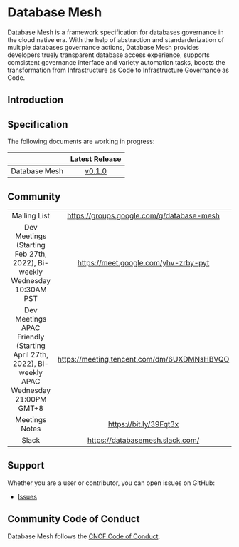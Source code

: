 # Database Mesh

Database Mesh is a framework specification for databases governance in the cloud native era. With the help of abstraction and standarderization of multiple databases governance actions, Database Mesh provides developers truely transparent database access experience, supports comsistent governance interface and variety automation tasks, boosts the transformation from Infrastructure as Code to Infrastructure Governance as Code.

## Introduction



## Specification 

The following documents are working in progress:

|                               |         Latest Release             |  
| :---------------------------- | :--------------------------------: |
| Database Mesh |  [v0.1.0](/SPEC.md) |

## Community


| | |
|:-:|:-:|
| Mailing List| https://groups.google.com/g/database-mesh |
| Dev Meetings (Starting Feb 27th, 2022), Bi-weekly Wednesday 10:30AM PST|https://meet.google.com/yhv-zrby-pyt |
| Dev Meetings APAC Friendly (Starting April 27th, 2022), Bi-weekly APAC Wednesday 21:00PM GMT+8|https://meeting.tencent.com/dm/6UXDMNsHBVQO |
| Meetings Notes |https://bit.ly/39Fqt3x |
| Slack |https://databasemesh.slack.com/  |


## Support

Whether you are a user or contributor, you can open issues on GitHub:

* [Issues](https://github.com/database-mesh/database-mesh/issues)

## Community Code of Conduct

Database Mesh follows the [CNCF Code of Conduct](https://github.com/cncf/foundation/blob/master/code-of-conduct.md).

